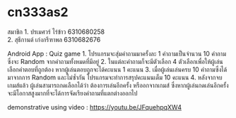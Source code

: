 # cn333as2
สมาชิก
    1. ปรเมศวร์ ไร่ข้าว 6310680258  
    2. สุธีกานต์ เก่งกรีฑาพล 6310682676

Android App : Quiz game 
    1. โปรแกรมจะสุ่มคำถามมาครั้งละ 1 คำถามเป็นจำนวน 10 คำถาม ซึ่งจะ Random จากคำถามทั้งหมดที่มีอยู่ 
    2. ในแต่ละคำถามก็จะมีตัวเลือก 4 ตัวเลือกเพื่อให้ผู้เล่นเลือกคำตอบที่ถูกต้อง หากผู้เล่นตอบถูกจะได้คะแนน 1 คะแนน 
    3. เมื่อผู้เล่นเล่นครบ 10 คำถามซึ่งได้มาจากการ Random และไม่ซ้ำกัน โปรแกรมจะทำการสรุปคะแนนเต็ม 10 คะแนน
    4. หลังจากจบเกมส์แล้ว ผู้เล่นสามารถกดเลือกได้ว่า ต้องการเล่นอีกครั้ง หรืออกจากเกมส์ ซึ่งหากผู้เล่นกดเล่นอีกครั้งจะมีโอกาสสูงมากที่จะได้การจัดเรียงคำถามที่แตกต่างออกไป
    
 demonstrative using video : https://youtu.be/JFquehpqXW4
 
